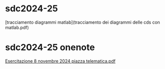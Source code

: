 # sdc2024-25
[tracciamento diagrammi matlab](tracciamento dei diagrammi delle cds con matlab.pdf)
# sdc2024-25 onenote


[Esercitazione 8 novembre 2024 piazza telematica.pdf](file:///C%3A%5CUsers%5CGiuseppe%5COneDrive%20-%20Universita%20degli%20Studi%20Roma%20Tre%5CReposActive%5Csdc2024-25%5CEsercitazione%208%20novembre%202024%20piazza%20telematica.pdf)
